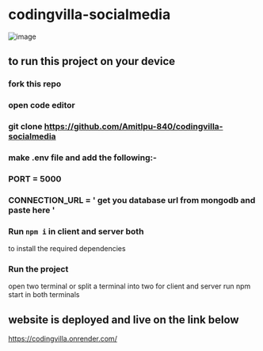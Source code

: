 # codingvilla-socialmedia

![image](https://github.com/Amitlpu-840/codingvilla-socialmedia/assets/77196415/bfdfa6e2-ff3d-4513-ab01-02275821f298)


## to run this project on your device
### fork this repo
### open code editor
### git clone https://github.com/Amitlpu-840/codingvilla-socialmedia
### make .env file and add the following:-
### PORT = 5000
### CONNECTION_URL = ' get you database url from mongodb and paste here '

### Run `npm i` in client and server both
to install the required dependencies

### Run the project
open two terminal or split a terminal into two for client and server
run npm start in both terminals


## website is deployed and live on the link below
https://codingvilla.onrender.com/
